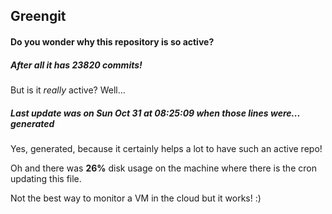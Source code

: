 ## Greengit

#### Do you wonder why this repository is so active?

##### After all it has 23820 commits!

But is it *really* active? Well...

##### Last update was on Sun Oct 31 at 08:25:09 when those lines were... generated

Yes, generated, because it certainly helps a lot to have such an active repo!

Oh and there was **26%** disk usage on the machine
where there is the cron updating this file.

Not the best way to monitor a VM in the cloud but it works! :)
